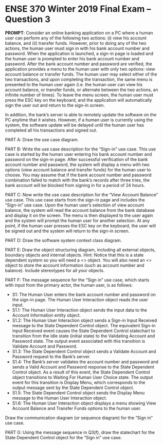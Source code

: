 # ENSE 370 Winter 2019 Final Exam – Question 3

**PROMPT**: Consider an online banking application on a PC where a human user can perform any of the following two actions: (i) view his account balance, and (ii) transfer funds. However, prior to doing any of the two actions, the human user must sign in with his bank account number and password. When the application is launched, a sign-in page is loaded and the human user is prompted to enter his bank account number and password. After the bank account number and password are verified, the application provides a menu to the human user with only two options: view account balance or transfer funds. The human user may select either of the two transactions, and upon completing the transaction, the same menu is presented to the human user again (i.e. the human user can view his account balance, or transfer funds, or alternate between the two actions, an infinite number of times). To leave the menu screen, the human user must press the ESC key on the keyboard, and the application will automatically sign the user out and return to the sign-in screen. 

In addition, the bank’s server is able to remotely update the software on the PC anytime that it wishes. However, if a human user is currently using the system, the software update will be delayed until the human user has completed all his transactions and signed out.

PART A: Draw the use case diagram.

PART B: Write the use case description for the “Sign-in” use case. This use case is started by the human user entering his bank account number and password on the sign-in page. After successful verification of the bank account number and password, the system will display a menu with two options (view account balance and transfer funds) for the human user to choose. You may assume that if the bank account number and password combination failed to match with the bank’s records after three tries, the bank account will be blocked from signing in for a period of 24 hours.

PART C: Now write the use case description for the “View Account Balance” use case. This use case starts from the sign-in page and includes the “Sign-in” use case. Upon the human user’s selection of view account balance, the system will read the account balance from the bank database and display it on the screen. The menu is then displayed to the user again and the system will prompt the human user for another selection. At any point, if the human user presses the ESC key on the keyboard, the user will be signed out and the system will return to the sign-in screen.

PART D: Draw the software system context class diagram.

PART E: Draw the object structuring diagram, including all external objects, boundary objects and internal objects. Hint: Notice that this is a state dependent system so you will need a <<state dependent control>> object. You will also need an <<entity>> object to store the account information (such as account number and balance). Include stereotypes for all your objects.
  
PART F: The message sequence for the “Sign in” use case, which starts with input from the primary actor, the human user, is as follows:

- S1: The Human User enters the bank account number and password on the sign-in page. The Human User Interaction object reads the user input.
- S1.1: The Human User Interaction object sends the input data to the Account Information entity object.
- S1.2: The Human User Interaction object sends a Sign-in Input Received message to the State Dependent Control object. The equivalent Sign-in Input Received event causes the State Dependent Control statechart to transition from the Idle state (initial state) to the Validating Account and Password state. The output event associated with this transition is Validate Account and Password.
- S1.3: The State Dependent Control object sends a Validate Account and Password request to the Bank’s server.
- S1.4: The Bank’s server validates the account number and password and sends a Valid Account and Password response to the State Dependent Control object. As a result of this event, the State Dependent Control object transitions to Waiting For Human User Choice state. The output event for this transition is Display Menu, which corresponds to the output message sent by the State Dependent Control object.
- S1.5: The State Dependent Control object sends the Display Menu message to the Human User Interaction object.
- S1.6: The Human User Interaction object displays a menu showing View Account Balance and Transfer Funds options to the human user.

Draw the communication diagram (or sequence diagram) for the “Sign in” use case.

PART G: Using the message sequence in Q3(f), draw the statechart for the State Dependent Control object for the “Sign in” use case.
